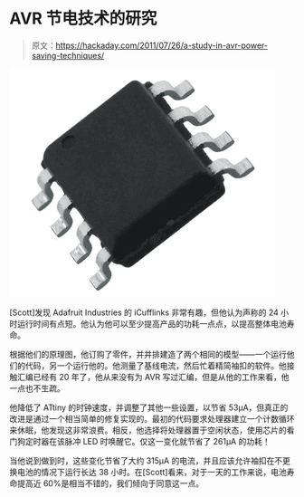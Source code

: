 # AVR 节电技术的研究

> 原文：<https://hackaday.com/2011/07/26/a-study-in-avr-power-saving-techniques/>

![amtel_avr](img/9b094fbdedc639416b85764fe4f751d4.png "amtel_avr")

[Scott]发现 Adafruit Industries 的 iCufflinks 非常有趣，但他认为声称的 24 小时运行时间有点短。他认为他可以至少提高产品的功耗一点点，以提高整体电池寿命。

根据他们的原理图，他订购了零件，并并排建造了两个相同的模型——一个运行他们的代码，另一个运行他的。他测量了基线电流，然后忙着精简袖扣的软件。他接触汇编已经有 20 年了，他从来没有为 AVR 写过汇编，但是从他的工作来看，他一点也不生疏。

他降低了 ATtiny 的时钟速度，并调整了其他一些设置，以节省 53μA，但真正的改进是通过一个相当简单的修复实现的。最初的代码要求处理器建立一个计数循环来休眠，他发现这非常浪费。相反，他选择将处理器置于空闲状态，使用芯片的看门狗定时器在该脉冲 LED 时唤醒它。仅这一变化就节省了 261μA 的功耗！

当他说到做到时，这些变化节省了大约 315μA 的电流，并且应该允许袖扣在不更换电池的情况下运行长达 38 小时。在[Scott]看来，对于一天的工作来说，电池寿命提高近 60%是相当不错的，我们倾向于同意这一点。